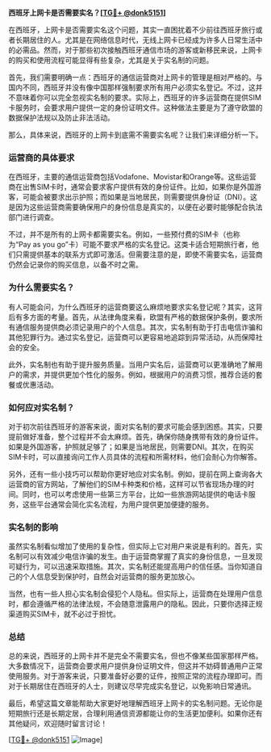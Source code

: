 **西班牙上网卡是否需要实名？[[TG💪+ @donk5151](https://t.me/s/donk5151)]**

在西班牙，上网卡是否需要实名这个问题，其实一直困扰着不少前往西班牙旅行或者长期居住的人。尤其是在网络信息时代，无线上网卡已经成为许多人日常生活中的必需品。然而，对于那些初次接触西班牙通信市场的游客或新移民来说，上网卡的购买和使用流程可能显得有些复杂，尤其是关于实名制的问题。

首先，我们需要明确一点：西班牙的通信运营商对上网卡的管理是相对严格的。与国内不同，西班牙并没有像中国那样强制要求所有用户必须实名登记。不过，这并不意味着你可以完全忽视实名制的要求。实际上，西班牙的许多运营商在提供SIM卡服务时，会要求用户提供一定的身份证明文件。这种做法主要是为了遵守欧盟的数据保护法规以及防止非法活动。

那么，具体来说，西班牙的上网卡到底需不需要实名呢？让我们来详细分析一下。

### **运营商的具体要求**

在西班牙，主要的通信运营商包括Vodafone、Movistar和Orange等。这些运营商在出售SIM卡时，通常会要求客户提供有效的身份证件。比如，如果你是外国游客，可能会被要求出示护照；而如果是当地居民，则需要提供身份证（DNI）。这是因为这些运营商需要确保用户的身份信息是真实的，以便在必要时能够配合执法部门进行调查。

不过，并不是所有的上网卡都需要实名。例如，一些预付费的SIM卡（也称为“Pay as you go”卡）可能不要求严格的实名登记。这类卡适合短期旅行者，他们只需提供基本的联系方式即可激活。但需要注意的是，即使不需要实名，运营商仍然会记录你的购买信息，以备不时之需。

### **为什么需要实名？**

有人可能会问，为什么西班牙的运营商要这么麻烦地要求实名登记呢？其实，这背后有多方面的考量。首先，从法律角度来看，欧盟有严格的数据保护条例，要求所有通信服务提供商必须记录用户的个人信息。其次，实名制有助于打击电信诈骗和其他犯罪行为。通过实名登记，运营商可以更容易地追踪到异常活动，从而保障社会的安全。

此外，实名制也有助于提升服务质量。当用户实名后，运营商可以更准确地了解用户的需求，并提供更加个性化的服务。例如，根据用户的消费习惯，推荐合适的套餐或优惠活动。

### **如何应对实名制？**

对于初次前往西班牙的游客来说，面对实名制的要求可能会感到困惑。其实，只要提前做好准备，整个过程并不会太麻烦。首先，确保你随身携带有效的身份证件。如果是外国游客，护照就足够了；如果是当地居民，则需要DNI。其次，在购买SIM卡时，可以直接询问工作人员具体的流程和所需材料，他们会耐心为你解答。

另外，还有一些小技巧可以帮助你更好地应对实名制。例如，提前在网上查询各大运营商的官方网站，了解他们的SIM卡种类和价格，这样可以节省现场办理的时间。同时，也可以考虑使用一些第三方平台，比如一些旅游网站提供的电话卡服务，这些平台通常会简化实名流程，为用户提供更加便捷的服务。

### **实名制的影响**

虽然实名制看似增加了使用的复杂性，但实际上它对用户来说是有利的。首先，实名制可以有效减少电信诈骗的发生。由于运营商掌握了真实的身份信息，一旦发现可疑行为，可以迅速采取措施。其次，实名制还能提高用户的信任感。当你知道自己的个人信息受到保护时，自然会对运营商的服务更加放心。

当然，也有一些人担心实名制会侵犯个人隐私。但实际上，运营商在处理用户信息时，都会遵循严格的法律法规，不会随意泄露用户的隐私。因此，只要你选择正规渠道购买SIM卡，就不必过于担忧。

### **总结**

总的来说，西班牙的上网卡并不是完全不需要实名，但也不像某些国家那样严格。大多数情况下，运营商会要求用户提供身份证明文件，但这并不妨碍普通用户正常使用服务。对于游客来说，只要准备好必要的证件，按照正常的流程办理即可。而对于长期居住在西班牙的人士，则建议尽早完成实名登记，以免影响日常通讯。

最后，希望这篇文章能帮助大家更好地理解西班牙上网卡的实名制问题。无论你是短期旅行还是长期定居，合理利用通信资源都能让你的生活更加便利。如果你还有其他疑问，欢迎随时留言讨论！

[[TG💪+ @donk5151](https://t.me/s/donk5151) ![Image](https://i.postimg.cc/rwNCRYN7/Snipaste-2025-04-30-17-27-05.png)]